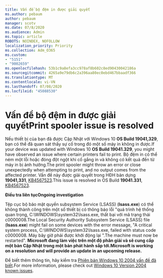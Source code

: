 ```yaml
---
title: Vấn đề bộ đệm in được giải quyết
ms.author: pebaum
author: pebaum
manager: scotv
ms.date: 07/8/2020
ms.audience: Admin
ms.topic: article
ROBOTS: NOINDEX, NOFOLLOW
localization_priority: Priority
ms.collection: Adm_O365
ms.custom:
- "5151"
- "9002659"
ms.openlocfilehash: 53b1c9a8efa3cc978af8b602c8ed90430042186a
ms.sourcegitcommit: 4265a9e79db6c2a396aa80ec0ebd467bbaadf366
ms.translationtype: MT
ms.contentlocale: vi-VN
ms.lasthandoff: 07/08/2020
ms.locfileid: "45088530"
---
```

# <a name="print-spooler-issue-is-resolved"></a><span data-ttu-id="1a76c-102">Vấn đề bộ đệm in được giải quyết</span><span class="sxs-lookup"><span data-stu-id="1a76c-102">Print spooler issue is resolved</span></span>

<span data-ttu-id="1a76c-103">Nếu thiết bị của bạn đã được Cập Nhật với Windows 10 **OS Build 19041,329**, bạn có thể đã quan sát thấy sự cố trong đó một số máy in không in được.</span><span class="sxs-lookup"><span data-stu-id="1a76c-103">If your device was updated with Windows 10  **OS Build 19041.329**, you might have observed an issue where certain printers fail to print.</span></span> <span data-ttu-id="1a76c-104">Bộ đệm in có thể ném một lỗi hoặc đóng đột ngột khi cố gắng in và không có kết quả đến từ máy in bị ảnh hưởng.</span><span class="sxs-lookup"><span data-stu-id="1a76c-104">The print spooler might throw an error or close unexpectedly when attempting to print, and no output comes from the affected printer.</span></span> <span data-ttu-id="1a76c-105">Vấn đề này được giải quyết trong HĐH bản dựng **19041,331**, [KB4567523](https://support.microsoft.com/help/4567523/windows-10-update-kb4567523).</span><span class="sxs-lookup"><span data-stu-id="1a76c-105">This issue is resolved in OS Build  **19041.331**, [KB4567523](https://support.microsoft.com/help/4567523/windows-10-update-kb4567523).</span></span>  

<span data-ttu-id="1a76c-106">**Điều tra liên tục**</span><span class="sxs-lookup"><span data-stu-id="1a76c-106">**Ongoing investigation**</span></span>

<span data-ttu-id="1a76c-107">Tệp cục bộ bảo mật quyền subsystem Service (LSASS) (**Isass.exe**) có thể không thành công trên một số thiết bị có thông báo lỗi "quá trình hệ thống quan trọng, C:\WINDOWS\system32\Isass.exe, thất bại với mã trạng thái c0000008.</span><span class="sxs-lookup"><span data-stu-id="1a76c-107">The Local Security Authority Subsystem Service (LSASS) file (**Isass.exe**) might fail on some devices with the error message, "A critical system process, C:\WINDOWS\system32\Isass.exe, failed with status code c0000008.</span></span> <span data-ttu-id="1a76c-108">Máy bây giờ phải được khởi động lại ".</span><span class="sxs-lookup"><span data-stu-id="1a76c-108">The machine must now be restarted".</span></span>  <span data-ttu-id="1a76c-109">**Microsoft đang làm việc trên một độ phân giải và sẽ cung cấp một bản Cập Nhật trong một bản phát hành sắp tới.**</span><span class="sxs-lookup"><span data-stu-id="1a76c-109">**Microsoft is working on a resolution and will provide an update in an upcoming release.**</span></span>

<span data-ttu-id="1a76c-110">Để biết thêm thông tin, hãy kiểm tra [Phiên bản Windows 10 2004 vấn đề đã biết](https://docs.microsoft.com/windows/release-information/status-windows-10-2004#442msgdesc).</span><span class="sxs-lookup"><span data-stu-id="1a76c-110">For more information, please check out  [Windows 10 Version 2004 known issues](https://docs.microsoft.com/windows/release-information/status-windows-10-2004#442msgdesc).</span></span>